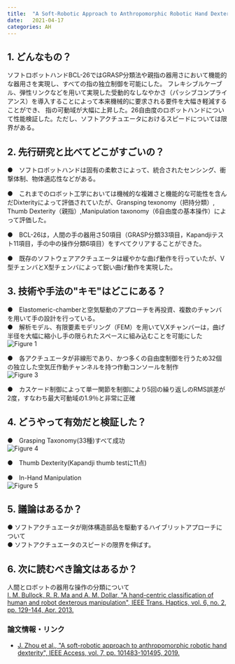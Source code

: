 ```yaml
---
title:  "A Soft-Robotic Approach to Anthropomorphic Robotic Hand Dexterity"
date:   2021-04-17
categories: AH
---
```


## 1. どんなもの？
ソフトロボットハンドBCL-26ではGRASP分類法や親指の器用さにおいて機能的な器用さを実現し、すべての指の独立制御を可能にした。
フレキシブルケーブル、弾性リンクなどを用いて実現した受動的なしなやかさ（パッシブコンプライアンス）を導入することによって本来機械的に要求される要件を大幅き軽減することができ、
指の可動域が大幅に上昇した。26自由度のロボットハンドについて性能検証した。ただし、ソフトアクチュエータにおけるスピードについては限界がある。

## 2. 先行研究と比べてどこがすごいの？
 ●　ソフトロボットハンドは固有の柔軟さによって、統合されたセンシング、衝撃体制、物体適応性などがある。  
 
 ●　これまでのロボット工学においては機械的な複雑さと機能的な可能性を含んだDixterityによって評価されていたが、Gransping texonomy（把持分類）,
 Thumb Dexterity（親指）,Manipulation taxonomy（6自由度の基本操作）によって評価した。  
  
 ●　BCL-26は，人間の手の器用さ50項目（GRASP分類33項目，Kapandjiテスト11項目，手の中の操作分類6項目）をすべてクリアすることができた。
  
 ●　既存のソフトウェアアクチュエータは緩やかな曲げ動作を行っていたが、V型チェンバとX型チェンバによって鋭い曲げ動作を実現した。
   
## 3. 技術や手法の"キモ"はどこにある？
 ●　Elastomeric-chamberと空気駆動のアプローチを再投資、複数のチャンバを用いて手の設計を行っている。  
 ●　解析モデル、有限要素モデリング（FEM）を用いてV,Xチャンバーは，曲げ半径を大幅に縮小し手の限られたスペースに組み込むことを可能にした  
 ![Figure 1](https://github.com/takutosoeda/paper-survey/blob/main/img/A%20Soft-Robotic%20Approach%20to%20Anthropomorphic%20Robotic%20Hand%20Dexterity/figure1.gif?raw=true)  
   
 ●　各アクチュエータが非線形であり、かつ多くの自由度制御を行うため32個の独立した空気圧作動チャンネルを持つ作動コンソールを制作  
 ![Figure 3](https://github.com/takutosoeda/paper-survey/blob/main/img/A%20Soft-Robotic%20Approach%20to%20Anthropomorphic%20Robotic%20Hand%20Dexterity/figure3.gif?raw=true)  
   
 ●　カスケード制御によって単一関節を制御により5回の繰り返しのRMS誤差が2度，すなわち最大可動域の1.9％と非常に正確
   

## 4. どうやって有効だと検証した？
 ●　Grasping Taxonomy(33種)すべて成功  
 ![Figure 4](https://github.com/takutosoeda/paper-survey/blob/main/img/A%20Soft-Robotic%20Approach%20to%20Anthropomorphic%20Robotic%20Hand%20Dexterity/figure4.gif?raw=true)  
  
 ●　Thumb Dexterity(Kapandji thumb testに11点)  
  
 ●　In-Hand Manipulation  
 ![Figure 5](https://github.com/takutosoeda/paper-survey/blob/main/img/A%20Soft-Robotic%20Approach%20to%20Anthropomorphic%20Robotic%20Hand%20Dexterity/figure5.gif?raw=true)

## 5. 議論はあるか？
 ● ソフトアクチュエータが剛体構造部品を駆動するハイブリットアプローチについて  
 ● ソフトアクチュエータのスピードの限界を伸ばす。  
 
## 6. 次に読むべき論文はあるか？
人間とロボットの器用な操作の分類について  
[ I. M. Bullock, R. R. Ma and A. M. Dollar, "A hand-centric classification of human and robot dexterous manipulation", IEEE Trans. Haptics, vol. 6, no. 2, pp. 129-144, Apr. 2013.](https://ieeexplore.ieee.org/document/6298887)

### 論文情報・リンク

- [J. Zhou et al., "A soft-robotic approach to anthropomorphic robotic hand dexterity", IEEE Access, vol. 7, pp. 101483-101495, 2019.](https://ieeexplore.ieee.org/document/8786814/citations?tabFilter=papers#citations)
